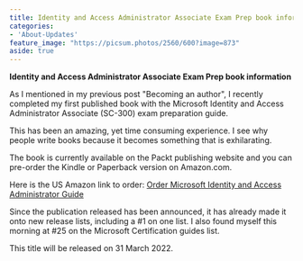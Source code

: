 ```yaml
---
title: Identity and Access Administrator Associate Exam Prep book information
categories:
- 'About-Updates'
feature_image: "https://picsum.photos/2560/600?image=873"
aside: true
---
```


**Identity and Access Administrator Associate Exam Prep book information**

<!--
<div class="wp-block-image"><figure class="aligncenter size-large is-resized"><img src="https://1drv.ms/u/s!AnhcLZgTAB_Rl-ttpYnRl9z3S1bW4Q"/></figure></div> 
-->

As I mentioned in my previous post "Becoming an author", I recently completed my first published book with the Microsoft Identity and Access Administrator Associate (SC-300) exam preparation guide.  

This has been an amazing, yet time consuming experience.  I see why people write books because it becomes something that is exhilarating. 

The book is currently available on the Packt publishing website and you can pre-order the Kindle or Paperback version on Amazon.com.

Here is the US Amazon link to order: 
[Order Microsoft Identity and Access Administrator Guide](https://www.amazon.com/Microsoft-Identity-Access-Administrator-Guide-ebook/dp/B09DDGGKNT/ref=sr_1_5?crid=1866D6QMANR1S&keywords=sc-300+microsoft+identity+and+access+administrator&qid=1645130053&sprefix=sc-300%2Caps%2C94&sr=8-5)

Since the publication released has been announced, it has already made it onto new release lists, including a #1 on one list.  I also found myself this morning at #25 on the Microsoft Certification guides list.

This title will be released on 31 March 2022.  